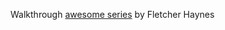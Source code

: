 Walkthrough [awesome series](https://blog.subnetzero.io/post/building-language-vm-part-01/) by Fletcher Haynes